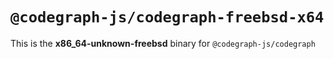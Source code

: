 # `@codegraph-js/codegraph-freebsd-x64`

This is the **x86_64-unknown-freebsd** binary for `@codegraph-js/codegraph`
